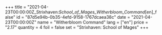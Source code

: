 +++
title = "2021-04-23T00:00:00Z_Strixhaven:_School_of_Mages_Witherbloom_Command_[en]_false"
id = "87d5e94b-0b35-4efd-9158-1767dcaea38c"
date = "2021-04-23T00:00:00Z"
name = "Witherbloom Command"
lang = ["en"]
price = "2.17"
quantity = 4
foil = false
set = "Strixhaven: School of Mages"
+++
